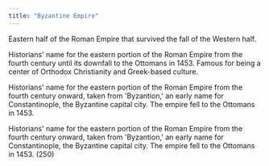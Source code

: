 ```yaml
---
title: "Byzantine Empire"
---
```

Eastern half of the Roman Empire that survived the fall of the Western half.

Historians' name for the eastern portion of the Roman Empire from the fourth century until its downfall to the Ottomans in 1453. Famous for being a center of Orthodox Christianity and Greek-based culture.

Historians' name for the eastern portion of the Roman Empire from the fourth century onward, taken from 'Byzantion,' an early name for Constantinople, the Byzantine capital city. The empire fell to the Ottomans in 1453.

Historians' name for the eastern portion of the Roman Empire from the fourth century onward, taken from 'Byzantion,' an early name for Constantinople, the Byzantine capital city. The empire fell to the Ottomans in 1453. (250)

